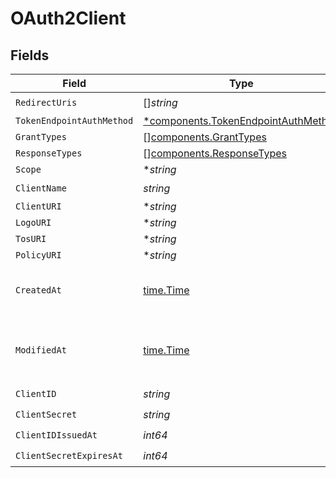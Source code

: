 # OAuth2Client


## Fields

| Field                                                                                     | Type                                                                                      | Required                                                                                  | Description                                                                               |
| ----------------------------------------------------------------------------------------- | ----------------------------------------------------------------------------------------- | ----------------------------------------------------------------------------------------- | ----------------------------------------------------------------------------------------- |
| `RedirectUris`                                                                            | []*string*                                                                                | :heavy_check_mark:                                                                        | N/A                                                                                       |
| `TokenEndpointAuthMethod`                                                                 | [*components.TokenEndpointAuthMethod](../../models/components/tokenendpointauthmethod.md) | :heavy_minus_sign:                                                                        | N/A                                                                                       |
| `GrantTypes`                                                                              | [][components.GrantTypes](../../models/components/granttypes.md)                          | :heavy_minus_sign:                                                                        | N/A                                                                                       |
| `ResponseTypes`                                                                           | [][components.ResponseTypes](../../models/components/responsetypes.md)                    | :heavy_minus_sign:                                                                        | N/A                                                                                       |
| `Scope`                                                                                   | **string*                                                                                 | :heavy_minus_sign:                                                                        | N/A                                                                                       |
| `ClientName`                                                                              | *string*                                                                                  | :heavy_check_mark:                                                                        | N/A                                                                                       |
| `ClientURI`                                                                               | **string*                                                                                 | :heavy_minus_sign:                                                                        | N/A                                                                                       |
| `LogoURI`                                                                                 | **string*                                                                                 | :heavy_minus_sign:                                                                        | N/A                                                                                       |
| `TosURI`                                                                                  | **string*                                                                                 | :heavy_minus_sign:                                                                        | N/A                                                                                       |
| `PolicyURI`                                                                               | **string*                                                                                 | :heavy_minus_sign:                                                                        | N/A                                                                                       |
| `CreatedAt`                                                                               | [time.Time](https://pkg.go.dev/time#Time)                                                 | :heavy_check_mark:                                                                        | Creation timestamp of the object.                                                         |
| `ModifiedAt`                                                                              | [time.Time](https://pkg.go.dev/time#Time)                                                 | :heavy_check_mark:                                                                        | Last modification timestamp of the object.                                                |
| `ClientID`                                                                                | *string*                                                                                  | :heavy_check_mark:                                                                        | N/A                                                                                       |
| `ClientSecret`                                                                            | *string*                                                                                  | :heavy_check_mark:                                                                        | N/A                                                                                       |
| `ClientIDIssuedAt`                                                                        | *int64*                                                                                   | :heavy_check_mark:                                                                        | N/A                                                                                       |
| `ClientSecretExpiresAt`                                                                   | *int64*                                                                                   | :heavy_check_mark:                                                                        | N/A                                                                                       |